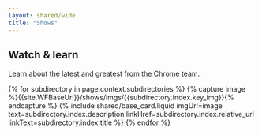 ```yaml
---
layout: shared/wide
title: "Shows"
---
```


<div class="wf-subheading">
  <div class="page-content">
    <h2>Watch &amp; learn</h2>
    <p class="mdl-typography--font-light">
      Learn about the latest and greatest from the Chrome team.
    </p>
  </div>
</div>

<div class="page-content">
  <div class="mdl-grid">
    {% for subdirectory in page.context.subdirectories %}
      {% capture image %}{{site.WFBaseUrl}}/shows/imgs/{{subdirectory.index.key_img}}{% endcapture %}
      {% include shared/base_card.liquid imgUrl=image text=subdirectory.index.description linkHref=subdirectory.index.relative_url linkText=subdirectory.index.title %}
    {% endfor %}
  </div>
</div>
